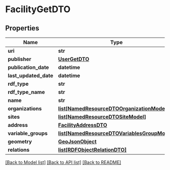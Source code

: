 # FacilityGetDTO

## Properties
Name | Type | Description | Notes
------------ | ------------- | ------------- | -------------
**uri** | **str** |  | [optional] 
**publisher** | [**UserGetDTO**](UserGetDTO.md) |  | [optional] 
**publication_date** | **datetime** |  | [optional] 
**last_updated_date** | **datetime** |  | [optional] 
**rdf_type** | **str** |  | [optional] 
**rdf_type_name** | **str** |  | [optional] 
**name** | **str** |  | [optional] 
**organizations** | [**list[NamedResourceDTOOrganizationModel]**](NamedResourceDTOOrganizationModel.md) |  | 
**sites** | [**list[NamedResourceDTOSiteModel]**](NamedResourceDTOSiteModel.md) |  | [optional] 
**address** | [**FacilityAddressDTO**](FacilityAddressDTO.md) |  | [optional] 
**variable_groups** | [**list[NamedResourceDTOVariablesGroupModel]**](NamedResourceDTOVariablesGroupModel.md) |  | [optional] 
**geometry** | [**GeoJsonObject**](GeoJsonObject.md) |  | [optional] 
**relations** | [**list[RDFObjectRelationDTO]**](RDFObjectRelationDTO.md) |  | [optional] 

[[Back to Model list]](../README.md#documentation-for-models) [[Back to API list]](../README.md#documentation-for-api-endpoints) [[Back to README]](../README.md)


